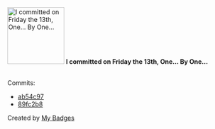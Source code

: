 <img src="https://my-badges.github.io/my-badges/friday-13.png" alt="I committed on Friday the 13th, One… By One…" title="I committed on Friday the 13th, One… By One…" width="128">
<strong>I committed on Friday the 13th, One… By One…</strong>
<br><br>

Commits:

- <a href="https://github.com/Jasonnor/Last-Auto-Period/commit/ab54c97aa5f3693808135a09349cfdf1e5a4c30f">ab54c97</a>
- <a href="https://github.com/Jasonnor/Last-Auto-Period/commit/89fc2b8b09ea01ba2c23920ce3b04225e3e50a06">89fc2b8</a>


Created by <a href="https://github.com/my-badges/my-badges">My Badges</a>